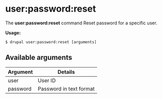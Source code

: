 # user:password:reset
The **user:password:reset** command Reset password for a specific user.

**Usage:**
```
$ drupal user:password:reset [arguments] 
```

## Available arguments
Argument | Details
---------|-------------
user | User ID
password | Password in text format

